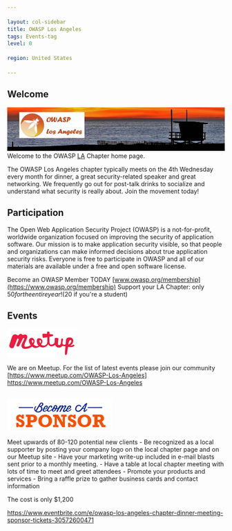 ```yaml
---

layout: col-sidebar
title: OWASP Los Angeles
tags: Events-tag
level: 0

region: United States

---
```

## Welcome
![OWASP LA](assets/images/SunsetOWASPLA2020banner1000x200.jpg)
Welcome to the OWASP
[LA](https://en.wikipedia.org/wiki/Los_Angeles) Chapter home page.

The OWASP Los Angeles chapter typically meets on the 4th Wednesday every month for dinner, a great security-related speaker and great networking. We frequently go out for post-talk drinks to socialize and understand what security is really about. Join the movement today!

## Participation

The Open Web Application Security Project (OWASP) is a not-for-profit, worldwide organization focused on improving the security of application software. Our mission is to make application security visible, so that people and organizations can make informed decisions about true application security risks. Everyone is free to participate in OWASP and all of our materials are available under a free and open software license.

Become an OWASP Member TODAY [www.owasp.org/membership](https://www.owasp.org/membership)
Support your LA Chapter: only $50 for the entire year! ($20 if you're a student)

## Events
![meetup](assets/images/meetup-logo-160x65.png)

We are on Meetup. For the list of latest events please join our community [https://www.meetup.com/OWASP-Los-Angeles] https://www.meetup.com/OWASP-Los-Angeles

##
![meetup](assets/images/BecomeASponsor-241x75.png)

Meet upwards of 80-120 potential new clients - Be recognized as a local supporter by posting your company logo on the local chapter page and on our Meetup site - Have your marketing write-up included in e-mail blasts sent prior to a monthly meeting. - Have a table at local chapter meeting with lots of time to meet and greet attendees - Promote your products and services - Bring a raffle prize to gather business cards and contact information

The cost is only $1,200

https://www.eventbrite.com/e/owasp-los-angeles-chapter-dinner-meeting-sponsor-tickets-30572600471

<!-- Standard Chapter Page Template
This is an example of a Project or Chapter page.
Please change these items to indicate the actual information you wish to present. In addition to this information, the 'front-matter' above the text should be modified to reflect your actual information.  An explanation of each of the front-matter items is below:

{front matter for this file}

```
- layout: This is the layout used by project and chapter pages.  You should leave this value as col-sidebar
- title: This is the title of your project or chapter page, usually the name.  For example, OWASP Zed Attack Proxy or OWASP Baltimore
- tags: This is a space-delimited list of tags you associate with your project or chapter.  If you are using tabs, at least one of these tags should be unique in order to be used in the tabs files (an example tab is included in this repo) 
- region: This is the region you are in according to our data
```

{copy for this file (index.md)}
Replace the text above the commented area with your information in the format below:
```
## Welcome
Include some information here about your chapter

## Participation
The Open Web Application Security Project (OWASP) is a nonprofit foundation that works to improve the security of software. All of our projects ,tools, documents, forums, and chapters are free and open to anyone interested in improving application security. 

Chapters are led by local leaders in accordance with the [Chapter Leader Handbook](/www-policy/rules-of-procedure/chapter-handbook). Financial contributions should only be made online using the authorized online donation button. To be a SPEAKER at ANY OWASP Chapter in the world simply review the [speaker agreement](/www-policy/speaker-agreement) and then contact the local chapter leader with details of what OWASP Project, independent research, or related software security topic you would like to present.

Everyone is welcome and encouraged to participate in our [Projects](/projects), [Local Chapters](/chapters), [Events](/events), [Online Groups](https://groups.google.com/a/owasp.com/){:target='_blank'}, and [Community Slack Channel](https://owasp.slack.com/){:target='_blank'}. We especially encourage diversity in all our initiatives. OWASP is a fantastic place to learn about application security, to network, and even to build your reputation as an expert. We also encourage you to be [become a member](/membership) or consider a [donation](/donate) to support our ongoing work.

## Local News
- Meeting Location
- Everyone is welcome to join us at our chapter meetings.

```
{info.md}

This separate file is where you should place links to your Google Group and Meetup page. It will be automatically rendered in the column sidebar.

{leaders.md}

Another separate file that should simply include each leaders name with mailto link as a list. It will also be automatically rendered in the column sidebar.

-->
